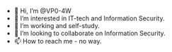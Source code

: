 - 👋 Hi, I’m @VP0-4W
- 👀 I’m interested in IT-tech and Information Security.
- 🌱 I’m working and self-study.
- 💞️ I’m looking to collaborate on Information Security.
- 📫 How to reach me - no way.


<!---
VP0-4W/VP0-4W is a ✨ special ✨ repository because its `README.md` (this file) appears on your GitHub profile.
You can click the Preview link to take a look at your changes.
--->
